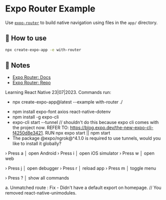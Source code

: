 # Expo Router Example

Use [`expo-router`](https://expo.github.io/router) to build native navigation using files in the `app/` directory.

## 🚀 How to use

```sh
npx create-expo-app -e with-router
```

## 📝 Notes

- [Expo Router: Docs](https://expo.github.io/router)
- [Expo Router: Repo](https://github.com/expo/router)

Learning React Native 23|07|2023.
Commands run:

- npx create-expo-app@latest --example with-router ./
<!-- (expo font for custom fonts, axios for data fetching as usual, and react-native-dotenv allows us to work with environment variables (does this mean that we can't work with environment variables without this?)) -->
- npm install expo-font axios react-native-dotenv
- npm install -g expo-cli
- expo-cli start --tunnel // shouldn't do this because expo cli comes with the project now. REFER TO: https://blog.expo.dev/the-new-expo-cli-f4250d8e3421. RUN npx expo start || npm start
- The package @expo/ngrok@^4.1.0 is required to use tunnels, would you like to install it globally?

<!-- Notes for just necessity -->

› Press a │ open Android
› Press i │ open iOS simulator
› Press w │ open web

› Press j │ open debugger
› Press r │ reload app
› Press m │ toggle menu

› Press ? │ show all commands

<!-- DOCUMENTATION FOR ERRORS ENCOUNTERED SO FAR AND HOW THEY WERE FIXED -->

a. Unmatched route : Fix - Didn't have a default export on homepage. // You removed react-native-unimodules.
